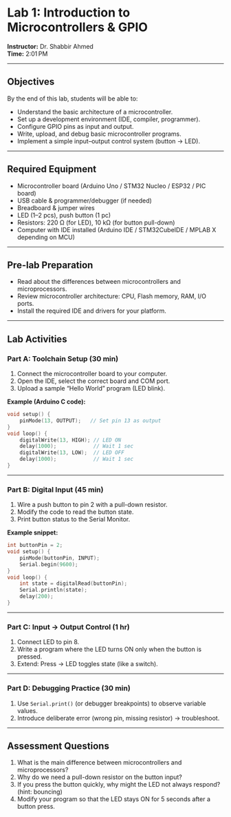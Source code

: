 # Lab 1: Introduction to Microcontrollers & GPIO

**Instructor:** Dr. Shabbir Ahmed  
**Time:** 2:01 PM

---

## Objectives

By the end of this lab, students will be able to:

- Understand the basic architecture of a microcontroller.
- Set up a development environment (IDE, compiler, programmer).
- Configure GPIO pins as input and output.
- Write, upload, and debug basic microcontroller programs.
- Implement a simple input–output control system (button → LED).

---

## Required Equipment

- Microcontroller board (Arduino Uno / STM32 Nucleo / ESP32 / PIC board)
- USB cable & programmer/debugger (if needed)
- Breadboard & jumper wires
- LED (1–2 pcs), push button (1 pc)
- Resistors: 220 Ω (for LED), 10 kΩ (for button pull-down)
- Computer with IDE installed (Arduino IDE / STM32CubeIDE / MPLAB X depending on MCU)

---

## Pre-lab Preparation

- Read about the differences between microcontrollers and microprocessors.
- Review microcontroller architecture: CPU, Flash memory, RAM, I/O ports.
- Install the required IDE and drivers for your platform.

---

## Lab Activities

### Part A: Toolchain Setup (30 min)

1. Connect the microcontroller board to your computer.
2. Open the IDE, select the correct board and COM port.
3. Upload a sample “Hello World” program (LED blink).

**Example (Arduino C code):**
```c
void setup() {
    pinMode(13, OUTPUT);   // Set pin 13 as output
}
void loop() {
    digitalWrite(13, HIGH); // LED ON
    delay(1000);            // Wait 1 sec
    digitalWrite(13, LOW);  // LED OFF
    delay(1000);            // Wait 1 sec
}
```

---

### Part B: Digital Input (45 min)

1. Wire a push button to pin 2 with a pull-down resistor.
2. Modify the code to read the button state.
3. Print button status to the Serial Monitor.

**Example snippet:**
```c
int buttonPin = 2;
void setup() {
    pinMode(buttonPin, INPUT);
    Serial.begin(9600);
}
void loop() {
    int state = digitalRead(buttonPin);
    Serial.println(state);
    delay(200);
}
```

---

### Part C: Input → Output Control (1 hr)

1. Connect LED to pin 8.
2. Write a program where the LED turns ON only when the button is pressed.
3. Extend: Press → LED toggles state (like a switch).

---

### Part D: Debugging Practice (30 min)

1. Use `Serial.print()` (or debugger breakpoints) to observe variable values.
2. Introduce deliberate error (wrong pin, missing resistor) → troubleshoot.

---

## Assessment Questions

1. What is the main difference between microcontrollers and microprocessors?
2. Why do we need a pull-down resistor on the button input?
3. If you press the button quickly, why might the LED not always respond? (hint: bouncing)
4. Modify your program so that the LED stays ON for 5 seconds after a button press.
